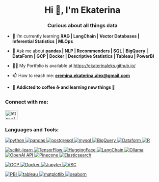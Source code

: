 <h1 align="center">Hi 👋, I'm Ekaterina</h1>
<h3 align="center">Curious about all things data</h3>

- 🌱 I’m currently learning **RAG | LangChain | Vector Databases | Inferential Statistics | MLOps** 

- 💬 Ask me about **pandas | NLP | Recommenders | SQL | BigQuery | DataForm |  GCP | Docker | Descriptive Statistics | Tableau | PowerBI**

- 👨‍💻 My Portfolio is available at https://ekaterinaleks.github.io/

- 📫 How to reach me: **eremina.ekaterina.alex@gmail.com**

- 📜 **Addicted to coffee :coffee: and learning new things 🧠**

<h3 align="left">Connect with me:</h3>
<p align="left">
<a href="https://linkedin.com/in/https://www.linkedin.com/in/ekaterina-eremina/" target="blank"><img align="center" src="https://raw.githubusercontent.com/rahuldkjain/github-profile-readme-generator/master/src/images/icons/Social/linked-in-alt.svg" alt="https://www.linkedin.com/in/ekaterina-eremina/" height="30" width="40" /></a>
</p>

<h3 align="left">Languages and Tools:</h3>
<p align="left">
 <a href="https://www.python.org"> <img alt="python" src="https://img.shields.io/badge/python-FBD343?style=for-the-badge&logo=python&logoColor=%234989bc&logoSize=auto&labelColor=E3BE38"> </a>
 <a href="https://pandas.pydata.org/"> <img alt="pandas" src="https://img.shields.io/badge/pandas-130654?style=for-the-badge&logo=pandas&logoColor=white&logoSize=auto&labelColor=0E0443"> </a>
 <a href="https://www.postgresql.org"> <img alt="postgresql" src="https://img.shields.io/badge/postgresql-31638c?style=for-the-badge&logo=postgresql&logoColor=white&logoSize=auto&labelColor=1E415E"> </a>
 <a href="https://www.mysql.com/"> <img alt="mysql" src="https://img.shields.io/badge/mysql-00758f?style=for-the-badge&logo=mysql&logoColor=f29111&logoSize=auto&labelColor=016176"> </a>
 <a href="https://cloud.google.com/bigquery"> <img alt="BigQuery" src="https://img.shields.io/badge/bigquery-%234182f2?style=for-the-badge&logo=googlebigquery&logoColor=white&logoSize=auto&labelColor=%23005cbf"> </a>
 <a href="https://cloud.google.com/dataform"> <img alt="Dataform" src="https://img.shields.io/badge/dataform-%232f419b?style=for-the-badge&logo=googledataform&logoColor=white&logoSize=auto&labelColor=%23005cbf"> </a>
 <a href="https://www.r-project.org/"> <img alt="R" src="https://img.shields.io/badge/R-%23266abd?style=for-the-badge&logo=r&logoColor=white&logoSize=auto&labelColor=15529C"> </a>
 </p>
 
 <p align="left"> 
 <a href="https://scikit-learn.org"> <img alt="scikit-learn" src="https://img.shields.io/badge/scikit--learn-%231d7ea7?style=for-the-badge&logo=scikit-learn&logoColor=f89939&logoSize=auto&labelColor=%2319739a"> </a>
  <a href="https://www.tensorflow.org/"> <img alt="TensorFlow" src="https://img.shields.io/badge/tensorflow-%23ff6f00?style=for-the-badge&logo=tensorflow&logoColor=white&logoSize=auto&labelColor=F76B00"> </a>
 <a href="https://huggingface.co/"> <img alt="HuggingFace" src="https://img.shields.io/badge/hugging_face-%23ffd21e?style=for-the-badge&logo=huggingface&logoColor=%23ff9d0b&logoSize=auto&labelColor=gray"> </a>
 <a href="https://www.langchain.com/"> <img alt="LangChain" src="https://img.shields.io/badge/langchain-255252?style=for-the-badge&logo=langchain&logoColor=white&logoSize=auto&labelColor=%231c3c3c"> </a>
 <a href="https://ollama.com/"> <img alt="Ollama" src="https://img.shields.io/badge/ollama-white?style=for-the-badge&logo=ollama&logoColor=black&logoSize=auto&labelColor=FCF9F3"> </a>
  <a href="https://openai.com/api"> <img alt="OpenAI API" src="https://img.shields.io/badge/openai_api-%230ea47e?style=for-the-badge&logo=openai&logoColor=black&logoSize=auto&labelColor=0C8D6D"> </a>
  <a href="https://www.pinecone.io/"> <img alt="Pinecone" src="https://img.shields.io/badge/pinecone-%23394ebb?style=for-the-badge&logo=pinecone&logoColor=black&logoSize=auto&labelColor=%23394ebb"> </a>
  <a href="https://www.elastic.co/"> <img alt="Elasticsearch" src="https://img.shields.io/badge/elasticsearch-2E887E?style=for-the-badge&logo=elasticsearch&logoColor=black&logoSize=auto&labelColor=1B746A"> </a>
 </p>
 
<p align="left"> 
 <a href="https://cloud.google.com/"> <img alt="GCP" src="https://img.shields.io/badge/Google%20Cloud%20Platform-%234285f3?style=for-the-badge&logo=googlecloud&logoSize=auto&labelColor=%23616262"> </a>
 <a href="https://www.docker.com/"> <img alt="Docker" src="https://img.shields.io/badge/docker-%2300084d?style=for-the-badge&logo=docker&logoSize=auto&labelColor=000637" alt="vsc"/> </a>
  <a href="https://jupyter.org/"> <img alt="Jupyter" src="https://img.shields.io/badge/jupyter-%23767677?style=for-the-badge&logo=jupyter&logoSize=auto&labelColor=%23616262"> </a>
   <a href="https://code.visualstudio.com/"> <img alt="VSC" src="https://img.shields.io/badge/Visual_Studio_Code-0078D4?style=for-the-badge&logo=visual%20studio%20code&logoColor=white"/> </a>
 </p>
 
 <p align="left"> 
  <a href="https://www.microsoft.com/en-us/power-platform/products/power-bi"> <img alt="PBI" src="https://img.shields.io/badge/powerbi-%23efc73a?style=for-the-badge&logo=powerbi&logoColor=black&logoSize=auto&labelColor=0C8D6D"> </a>
<a href="https://www.tableau.com/"> <img src="https://img.shields.io/badge/Tableau-E97627?style=for-the-badge&logo=Tableau&logoColor=white" alt="tableau"/> </a> 
 <a href="https://matplotlib.org/">  <img alt="matplotlib" src="https://img.shields.io/badge/matplotlib-%2365baea?style=for-the-badge&logoSize=auto"> </a> 
  <a href="https://seaborn.pydata.org/">  <img alt="seaborn" src="https://img.shields.io/badge/seaborn-%23423663?style=for-the-badge&logoSize=auto"> </a> 
 </p>

<!---
ekaterinaleks/ekaterinaleks is a ✨ special ✨ repository because its `README.md` (this file) appears on your GitHub profile.
You can click the Preview link to take a look at your changes.
--->
